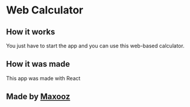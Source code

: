 # Web Calculator

## How it works

You just have to start the app and you can use this web-based calculator.

## How it was made

This app was made with React

## Made by [Maxooz](github.com/MaxoozX)
